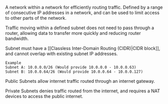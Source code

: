 A network within a network for efficiently routing traffic. Defined by a range of consecutive IP addresses in a network, and can be used to limit access to other parts of the network.

Traffic moving within a defined subnet does not need to pass through a router, allowing data to transfer more quickly and reducing router bandwidth. 

Subnet must have a [[Classless Inter-Domain Routing (CIDR)|CIDR block]], and cannot overlap with existing subnet IP addresses. 

```
Example
Subnet A: 10.0.0.0/26 (Would provide 10.0.0.0 - 10.0.0.63)
Subnet B: 10.0.0.64/26 (Would provide 10.0.0.64 - 10.0.0.127)
```

Public Subnets allow internet traffic routed through an internet gateway. 

Private Subnets denies traffic routed from the internet, and requires a NAT devices to access the public internet. 

